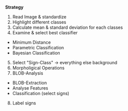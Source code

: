 **Strategy**

1. Read Image & standardize  
2. Highlight different classes  
3. Calculate mean & standard deviation for each classes  
4. Examine & select best classifier  
* Minimum Distance  
* Parametric Classification  
* Bayesian Classification  
5. Select "Sign-Class" -> everything else background  
6. Morpholigical Operations  
7. BLOB-Analysis  
* BLOB-Extraction  
* Analyse Features  
* Classification (select signs)  
8. Label signs  
